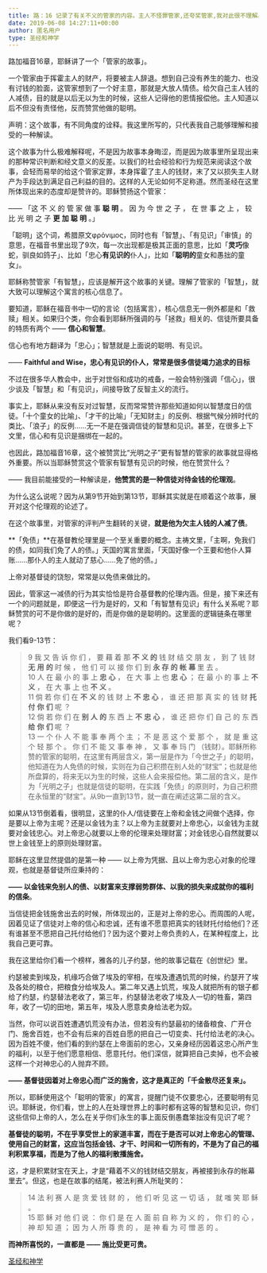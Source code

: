 ```yaml
---
title: 路：16 记录了有关不义的管家的内容。主人不怪罪管家,还夸奖管家,我对此很不理解。？
date: 2019-06-08 14:27:11+00:00
author: 匿名用户
type: 圣经和神学
---
```

路加福音16章，耶稣讲了一个「管家的故事」。

一个管家由于挥霍主人的财产，将要被主人辞退。想到自己没有养生的能力、也没有讨钱的脸面，这管家想到了一个好主意，那就是大放人情债。给欠自己主人钱的人减债，目的就是以后无以为生的时候，这些人记得他的恩情报偿他。主人知道以后不但没有责怪他，反而赞赏他做的聪明。

声明：这个故事，有不同角度的诠释。我这里所写的，只代表我自己能够理解和接受的一种解读。

这个故事为什么极难解释呢，不是因为故事本身晦涩，而是因为故事里所呈现出来的那种常识判断和经文意义的反差。以我们的社会经验和行为规范来阅读这个故事，会轻而易举的给这个管家定罪，本身挥霍了主人的钱财，末了又以损失主人财产为手段达到满足自己利益的目的。这样的人无论如何不足称道。然而圣经在这里所体现出来的态度却是赞许的。耶稣赞扬这个管家：

—— 「这 不 义 的 管 家 做 事 **聪** **明** 。 因 为 今 世 之 子 ， 在 世 事 之 上 ， 较 比 光 明 之 子 **更** **加** **聪** **明** 。」

「聪明」这个词，希腊原文φρόνιμος，同时也有「智慧」、「有见识」「审慎」的意思，在福音书里出现了9次，每一次出现都是极其正面的意思，比如「**灵巧**像蛇，驯良如鸽子」、比如「忠心**有见识的**仆人」，比如「**聪明的**童女和愚拙的童女」。

耶稣称赞管家「有智慧」，应该是解开这个故事的关键。理解了管家的「智慧」，就大致可以理解这个寓言的核心信息了。

要知道，耶稣在福音书中一切的言论（包括寓言），核心信息无一例外都是和「救赎」相关。如果归个类，你会看到耶稣所强调的与「拯救」相关的、信徒所要具备的特质有两个 —— **信心和智慧**。

信心也有地方翻译为「忠心」；智慧就是上面说的聪明、有见识。

—— **Faithful and Wise，忠心有见识的仆人，常常是很多信徒竭力追求的目标**

不过在很多华人教会中，出于对世俗和成功的戒备，一般会特别强调「信心」，很少谈及「智慧」和「有见识」，间接导致了反智主义的流行。

事实上，耶稣从来没有反对过智慧，反而常常赞许那些知道如何以智慧度日的信徒。「十个童女的比喻」、「才干的比喻」「无知财主」的反例、根据气候分辨时代的类比、「浪子」的反例……无一不是在强调信徒的智慧和见识。甚至，在很多上下文里，信心和有见识是捆绑在一起的。

也因此，路加福音16章，这个被赞赏比“光明之子”更有智慧的管家的故事就显得格外重要。所以当耶稣赞赏这个管家有智慧有见识的时候，他在赞赏什么？

—— 我目前能接受的一种解读是，**他赞赏的是一种信徒对待金钱的伦理观**。

为什么这么说呢？因为从第9节开始到第13节，耶稣其实就是在顺着这个故事，展开对这个伦理观的论述了。

在这个故事里，对管家的评判产生翻转的关键，**就是他为欠主人钱的人减了债**。

**「免债」**在基督教伦理里是一个至关重要的概念。主祷文里，「主啊，免我们的债，如同我们免了人的债。」天国的寓言里面，「天国好像一个王要和他仆人算账……那仆人的主人就动了慈心……免了他的债。」

上帝对基督徒的饶恕，常常是以免债来做比的。

因此，管家这一减债的行为其实恰恰是符合基督教的伦理内涵。但是，接下来还有一个的问题就是，即便这一行为是好的，又和「有智慧有见识」有什么关系呢？耶稣赞赏的可不是你做的是好的，而是你做的是聪明的。这里面的逻辑链条在哪里呢？

我们看9-13节：


> 9 我 又 告 诉 你 们 ， 要 藉 着 那 **不** **义** **的** 钱 财 结 交 朋 友 ， 到 了 钱 财 **无** **用** **的** 时 候 ， 他 们 可 以 接 你 们 到 **永** **存** **的** **帐** **幕** 里 去 。  
> 10 人 在 最 小 的 事 上 **忠** **心** ， 在 大 事 上 也 **忠** **心** ； 在 最 小 的 事 上 **不** **义** ， 在 大 事 上 也 **不** **义** 。  
> 11 倘 若 你 们 在 **不** **义** 的 钱 财 上 **不** **忠** **心** ， 谁 还 把 那 真 实 的 钱 财 **托** **付** **你** **们** 呢 ？  
> 12 倘 若 你 们 在 **别** **人** **的** 东 西 上 **不** **忠** **心** ， 谁 还 把 你 们 自 己 的 东 西 **给** **你** **们** 呢 ？  
> 13 一 个 仆 人 不 能 事 奉 两 个 主 ； 不 是 恶 这 个 爱 那 个 ， 就 是 重 这 个 轻 那 个 。 你 们 不 能 又 事 奉 神 ， 又 事 奉 玛 门 （钱财）。耶稣所称赞的管家的聪明，在这里有两层含义，第一层是作为「今世之子」的聪明，他知道在为人免债的时候，实则在为自己积攒在别人处的“财宝”；也就是他所盘算的，将来无以为生的时候，这些人会来报偿他。第二层的含义，是作为「光明之子」也就是信徒的聪明，在实践「免债」的原则时，为自己积攒在永恒里的“财宝”。从9b一直到13节，就一直在阐述这第二层的含义。

如果从13节倒着看，很明显，这里的仆人/信徒要在上帝和金钱之间做个选择，你是要以上帝为主呢？还是以金钱为主？以上帝为主就要对上帝忠心，以金钱为主就要对金钱忠心。对上帝忠心就要以上帝的伦理来处理财富；对金钱忠心自然就要以世上金钱至上的原则处理财富。

耶稣在这里显然提倡的是第一种 —— 以上帝为凭据、且以上帝为忠心对象的伦理观，也就是基督徒所应秉持的：

**—— 以金钱来免别人的债、以财富来支撑弱势群体、以我的损失来成就你的福利的信条**。

当信徒把金钱施舍出去的时候，所体现出的，正是对上帝的忠心。而周围的人呢，因着见证了信徒对上帝的信心和忠诚，还有谁不愿意把真实的钱财托付给他们？还有谁甚至不愿把自己托付给他们？因为这个要对上帝负责的人，在某种程度上，比我自己更可靠。

我在这里给你们看一个榜样，雅各的儿子约瑟，他的故事记载在《创世纪》里。

约瑟被卖到埃及，机缘巧合做了埃及的宰相，在埃及遭遇饥荒的时候，约瑟开了埃及各处的粮仓，把粮食分给埃及人。第二年又遇上饥荒，埃及人就把所有的银子都给了约瑟，约瑟替法老收了，第三年，约瑟替法老收了埃及人一切的牲畜，第四年，收了一切的田地，第五年，埃及人愿意卖身给法老为奴。

当然，你可以说百姓遭遇饥荒没有办法，但若没有约瑟最初的储备粮食、广开仓门、施舍百姓，也不会有后来的百姓自愿的把自己一切变卖、托付给法老的决心。因为百姓不傻，他们看的到约瑟在上帝面前的忠心，又亲身经历因着这忠心所产生的福利，以至于他们愿意相信、愿意托付。他们深信，就算把自己卖掉，也不会被这样一个对神忠心的人抛弃不顾。

  


**—— 基督徒因着对上帝忠心而广泛的施舍，这才是真正的「千金散尽还复来」。**

所以，耶稣使用这个「聪明的管家」的寓言，提醒门徒不仅要忠心，还要聪明有见识。耶稣说，你们看，世上的人在处理世界上的事时都有这等的智慧和见识，你们这些信仰上帝的人，怎么在关乎你们永生的事上面反倒愚蠢笨拙没有见识了呢？

**基督徒的聪明，不在乎享受世上的家道丰富，而在于是否可以对上帝忠心的管理、使用自己的财富，这应当包括金钱、才干、时间和一切所有的，不是为了自己的福利积累享福，而是为了他人的福利散播施舍。**

这，才是积累财宝在天上，才是“藉着不义的钱财结交朋友，再被接到永存的帐幕里去”。但这，也是在故事的结尾，被法利赛人所耻笑的：


> 14 法 利 赛 人 是 贪 爱 钱 财 的 ， 他 们 听 见 这 一 切 话 ， 就 嗤 笑 耶 稣 。  
> 15 耶 稣 对 他 们 说 ： 你 们 是 在 人 面 前 自 称 为 义 的 ， 你 们 的 心 ， 神 却 知 道 ； 因 为 人 所 尊 贵 的 ， 是 神 看 为 可 憎 恶 的 。  


**而神所喜悦的，一直都是 —— 施比受更可贵。**

  


[圣经和神学](https://www.zhihu.com/collection/313814574)
